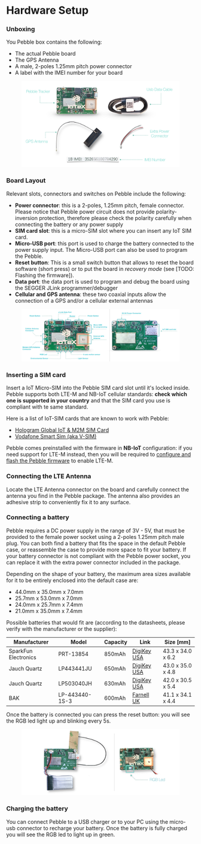 # Hardware Setup

### Unboxing <a href="#unboxing" id="unboxing"></a>

You Pebble box contains the following:

* The actual Pebble board
* The GPS Antenna
* A male, 2-poles 1.25mm pitch power connector
* A label with the IMEI number for your board

<figure><img src="../../../../.gitbook/assets/image (21).png" alt=""><figcaption></figcaption></figure>

### Board Layout <a href="#board-layout" id="board-layout"></a>

Relevant slots, connectors and switches on Pebble include the following:

* **Power connector**: this is a 2-poles, 1.25mm pitch, female connector. Please notice that Pebble power circuit does not provide polarity-inversion protection, therefore please check the polarity carefully when connecting the battery or any power supply
* **SIM card slot**: this is a micro-SIM slot where you can insert any IoT SIM card.
* **Micro-USB port**: this port is used to charge the battery connected to the power supply input. The Micro-USB port can also be used to program the Pebble.
* **Reset button**: This is a small switch button that allows to reset the board software (short press) or to put the board in _recovery mode_ (see \[TODO: Flashing the firmware]).
* **Data port**: the data port is used to program and debug the board using the SEGGER JLink programmer/debugger
* **Cellular and GPS antenna**: these two coaxial inputs allow the connection of a GPS and/or a cellular external antennas

<figure><img src="../../../../.gitbook/assets/image (22).png" alt=""><figcaption></figcaption></figure>

### Inserting a SIM card <a href="#inserting-a-sim-card" id="inserting-a-sim-card"></a>

Insert a IoT Micro-SIM into the Pebble SIM card slot until it's locked inside. Pebble supports both LTE-M and NB-IoT cellular standards: **check which one is supported in your country** and that the SIM card you use is compliant with te same standard.

Here is a list of IoT-SIM cards that are known to work with Pebble:

* [Hologram Global IoT & M2M SIM Card](https://www.hologram.io/products/iot-sim-card)
* [Vodafone Smart Sim (aka V-SIM)](https://eshop.v.vodafone.com/uk/v-sim)

Pebble comes preinstalled with the firmware in **NB-IoT** configuration: if you need support for LTE-M instead, then you will be required to [configure and flash the Pebble firmware](broken-reference) to enable LTE-M.

### Connecting the LTE Antenna <a href="#connecting-the-lte-antenna" id="connecting-the-lte-antenna"></a>

Locate the LTE Antenna connector on the board and carefully connect the antenna you find in the Pebble package. The antenna also provides an adhesive strip to conveniently fix it to any surface.

### Connecting a battery <a href="#connecting-a-battery" id="connecting-a-battery"></a>

Pebble requires a DC power supply in the range of 3V - 5V, that must be provided to the female power socket using a 2-poles 1.25mm pitch male plug. You can both find a battery that fits the space in the default Pebble case, or reassemble the case to provide more space to fit your battery. If your battery connector is not compliant with the Pebble power socket, you can replace it with the extra power connector included in the package.

Depending on the shape of your battery, the maximum area sizes available for it to be entirely enclosed into the default case are:

* 44.0mm x 35.0mm x 7.0mm
* 25.7mm x 53.0mm x 7.0mm
* 24.0mm x 25.7mm x 7.4mm
* 21.0mm x 35.0mm x 7.4mm

Possible batteries that would fit are (according to the datasheets, please verify with the manufacturer or the supplier):

| Manufacturer         | Model          | Capacity | Link                                                                                                                 | Size \[mm]        |
| -------------------- | -------------- | -------- | -------------------------------------------------------------------------------------------------------------------- | ----------------- |
| SparkFun Electronics | PRT-13854      | 850mAh   | [DigiKey USA](https://www.digikey.com/)                                                                              | 43.3 x 34.0 x 6.2 |
| Jauch Quartz         | LP443441JU     | 650mAh   | [DigiKey USA](https://www.digikey.com/)                                                                              | 43.0 x 35.0 x 4.8 |
| Jauch Quartz         | LP503040JH     | 630mAh   | [DigiKey USA](https://www.digikey.com/)                                                                              | 42.0 x 30.5 x 5.4 |
| BAK                  | LP-443440-1S-3 | 600mAh   | [Farnell UK](https://uk.farnell.com/bak/lp-443440-1s-3/battery-lithium-pol-3-7v-0-6ah/dp/2077883?ost=lp-443440-1s-3) | 41.1 x 34.1 x 4.4 |

Once the battery is connected you can press the reset button: you will see the RGB led light up and blinking every 5s.

<figure><img src="../../../../.gitbook/assets/image (23).png" alt=""><figcaption></figcaption></figure>

### Charging the battery <a href="#charging-the-battery" id="charging-the-battery"></a>

You can connect Pebble to a USB charger or to your PC using the micro-usb connector to recharge your battery. Once the battery is fully charged you will see the RGB led to light up in green.
